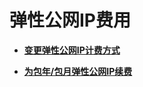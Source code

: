 # 弹性公网IP费用<a name="eip_0011"></a>

-   **[变更弹性公网IP计费方式](变更弹性公网IP计费方式.md)**  

-   **[为包年/包月弹性公网IP续费](为包年-包月弹性公网IP续费.md)**  


